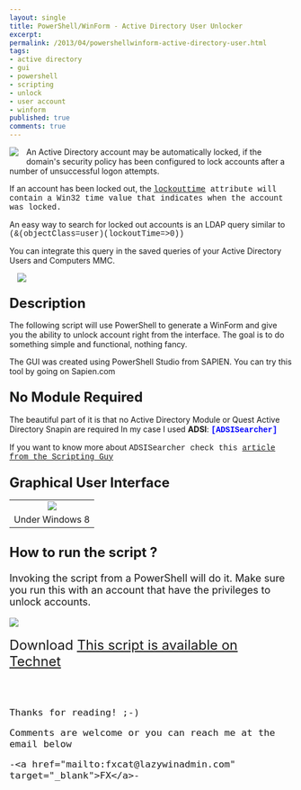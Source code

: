 ```yaml
---
layout: single
title: PowerShell/WinForm - Active Directory User Unlocker 
excerpt: 
permalink: /2013/04/powershellwinform-active-directory-user.html
tags: 
- active directory
- gui
- powershell
- scripting
- unlock
- user account
- winform
published: true
comments: true
---
```


<a href="{{ site.url }}/images/2013/20130402_PowerShellWinForm_-_Active_Directory_User_Unlocker_/account_Lockout_white__1803127906__-180x180.jpg" imageanchor="1" style="clear: left; float: left; margin-bottom: 1em; margin-right: 1em;"><img border="0" src="{{ site.url }}/images/2013/20130402_PowerShellWinForm_-_Active_Directory_User_Unlocker_/account_Lockout_white__1803127906__-180x180.jpg" /></a>An Active Directory account may be automatically locked, if the domain's security policy has been configured to lock accounts after a number of unsuccessful logon attempts.

If an account has been locked out, the <span style="font-family: Courier New, Courier, monospace;"><a href="http://msdn.microsoft.com/en-ca/library/windows/desktop/ms676843(v=vs.85).aspx" target="_blank">lockouttime</a> attribute will contain a Win32 time value that indicates when the account was locked.

An easy way to search for locked out accounts is an LDAP query similar to
<span style="font-family: 'Courier New', Courier, monospace;">(&amp;(objectClass=user)(lockoutTime=>0))




You can integrate this query in the saved queries of your Active Directory Users and Computers MMC.

<a href="{{ site.url }}/images/2013/20130402_PowerShellWinForm_-_Active_Directory_User_Unlocker_/AD-SavedQueries__1964619053__-265x152.png" imageanchor="1" style="margin-left: 1em; margin-right: 1em;"><img border="0" src="{{ site.url }}/images/2013/20130402_PowerShellWinForm_-_Active_Directory_User_Unlocker_/AD-SavedQueries__1964619053__-265x152.png" /></a>


### <span style="font-size: x-large;">Description


The following script will use PowerShell to generate a WinForm and give you the ability to unlock account right from the interface. The goal is to do something simple and functional, nothing fancy.

The GUI was created using PowerShell Studio from SAPIEN. You can try this tool by going on Sapien.com


### <span style="font-size: x-large;">No Module Required


The beautiful part of it is that no Active Directory Module or Quest Active Directory Snapin are required
In my case I used <b>ADSI</b>: <span style="color: blue; font-family: Courier New, Courier, monospace;"><b>[ADSISearcher]</b>

If you want to know more about <span style="font-family: &quot;Courier New&quot;,Courier,monospace;">ADSISearcher check this <a href="http://blogs.technet.com/b/heyscriptingguy/archive/2010/08/24/use-the-powershell-adsisearcher-type-accelerator-to-search-active-directory.aspx" target="_blank">article from the Scripting Guy</a>


### <b><span style="font-size: x-large;">Graphical User Interface</b>

<span style="font-size: large;">

<table align="center" cellpadding="0" cellspacing="0" class="tr-caption-container" style="margin-left: auto; margin-right: auto; text-align: center;"><tbody><tr><td style="text-align: center;"><a href="{{ site.url }}/images/2013/20130402_PowerShellWinForm_-_Active_Directory_User_Unlocker_/AD-USER-Unlocker-02__648315511__-466x330.png" imageanchor="1" style="margin-left: auto; margin-right: auto;"><img border="0" src="{{ site.url }}/images/2013/20130402_PowerShellWinForm_-_Active_Directory_User_Unlocker_/AD-USER-Unlocker-02__648315511__-466x330.png" /></a></td></tr><tr><td class="tr-caption" style="text-align: center;">Under Windows 8</td></tr></tbody></table>

### <span style="font-size: x-large;">How to run the script ?

Invoking the script from a PowerShell will do it. Make sure you run this with an account that have the privileges to unlock accounts.

<a href="{{ site.url }}/images/2013/20130402_PowerShellWinForm_-_Active_Directory_User_Unlocker_/AD-USER-Unlocker-05__737634742__-268x72.png" imageanchor="1" style="clear: left; display: inline !important; margin-bottom: 1em; margin-right: 1em;"><img border="0" src="{{ site.url }}/images/2013/20130402_PowerShellWinForm_-_Active_Directory_User_Unlocker_/AD-USER-Unlocker-05__737634742__-268x72.png" /></a>

<span style="font-size: x-large;">Download
<u><a href="http://gallery.technet.microsoft.com/WinForm-Active-Directory-a3771370" target="_blank">This script is available on Technet</a></u>


```

```
```

```
```

```
```
Thanks for reading! ;-)
```
```
Comments are welcome or you can reach me at the email below
```
```
-<a href="mailto:fxcat@lazywinadmin.com" target="_blank">FX</a>-
```

